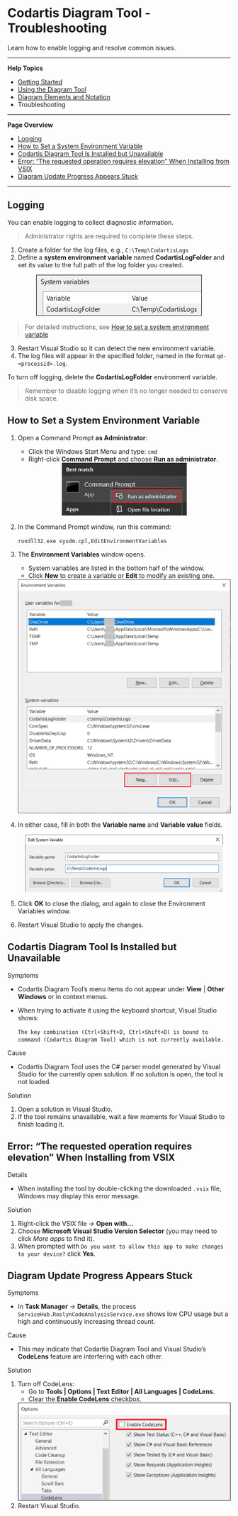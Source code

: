 # Codartis Diagram Tool - Troubleshooting

Learn how to enable logging and resolve common issues.

---

**Help Topics**
* [Getting Started](getting-started.md)
* [Using the Diagram Tool](how-to-use.md)
* [Diagram Elements and Notation](diagram-notation.md)
* Troubleshooting

---

**Page Overview**
- [Logging](#logging)
- [How to Set a System Environment Variable](#how-to-set-a-system-environment-variable)
- [Codartis Diagram Tool Is Installed but Unavailable](#codartis-diagram-tool-is-installed-but-unavailable)
- [Error: “The requested operation requires elevation” When Installing from VSIX](#error-the-requested-operation-requires-elevation-when-installing-from-vsix)
- [Diagram Update Progress Appears Stuck](#diagram-update-progress-appears-stuck)

---

## Logging
You can enable logging to collect diagnostic information.

> Administrator rights are required to complete these steps.

1. Create a folder for the log files, e.g., `C:\Temp\CodartisLogs`
2. Define a **system environment variable** named **CodartisLogFolder** and set its value to the full path of the log folder you created.
  <div align="center"><img src="images/LogFolderEnvironmentVariable.png" alt="Log folder environment variable"></div>

> For detailed instructions, see [How to set a system environment variable](#how-to-set-a-system-environment-variable)

3. Restart Visual Studio so it can detect the new environment variable.
4. The log files will appear in the specified folder, named in the format `qd-<processid>.log`.

To turn off logging, delete the **CodartisLogFolder** environment variable.

> Remember to disable logging when it’s no longer needed to conserve disk space. 

## How to Set a System Environment Variable

1. Open a Command Prompt **as Administrator**:
   * Click the Windows Start Menu and type: `cmd`
   * Right-click **Command Prompt** and choose **Run as administrator**.
   <div align="center"><img src="images/StartCommandPrompt.png" alt="Start Command Prompt"></div>

2. In the Command Prompt window, run this command:
  
   `rundll32.exe sysdm.cpl,EditEnvironmentVariables`

3. The **Environment Variables** window opens.
   * System variables are listed in the bottom half of the window.
   * Click **New** to create a variable or **Edit** to modify an existing one.
   <div align="center"><img src="images/EnvironmentVariablesWindow.png" alt="Start Command Prompt"></div>

4. In either case, fill in both the **Variable name** and **Variable value** fields.
   <div align="center"><img src="images/EditSystemVariableWindow.png" alt="Start Command Prompt"></div>

5. Click **OK** to close the dialog, and again to close the Environment Variables window.
6. Restart Visual Studio to apply the changes.

## Codartis Diagram Tool Is Installed but Unavailable
Symptoms
* Codartis Diagram Tool’s menu items do not appear under **View** | **Other Windows** or in context menus.
* When trying to activate it using the keyboard shortcut, Visual Studio shows:
  
  `The key combination (Ctrl+Shift+D, Ctrl+Shift+D) is bound to command (Codartis Diagram Tool) which is not currently available.`

Cause
* Codartis Diagram Tool uses the C# parser model generated by Visual Studio for the currently open solution.
If no solution is open, the tool is not loaded.

Solution
1. Open a solution in Visual Studio.
2. If the tool remains unavailable, wait a few moments for Visual Studio to finish loading it.

## Error: “The requested operation requires elevation” When Installing from VSIX
Details
* When installing the tool by double-clicking the downloaded `.vsix` file, Windows may display this error message.

Solution
1. Right-click the VSIX file → **Open with…**
2. Choose **Microsoft Visual Studio Version Selector** (you may need to click *More apps* to find it).
3. When prompted with `Do you want to allow this app to make changes to your device?` click **Yes**.

## Diagram Update Progress Appears Stuck
Symptoms
* In **Task Manager** → **Details**, the process `ServiceHub.RoslynCodeAnalysisService.exe` shows low CPU usage but a high and continuously increasing thread count.

Cause
* This may indicate that Codartis Diagram Tool and Visual Studio’s **CodeLens** feature are interfering with each other.

Solution
1. Turn off CodeLens:
   * Go to **Tools | Options | Text Editor | All Languages | CodeLens**.
   * Clear the **Enable CodeLens** checkbox.
    <div align="center"><img src="images/DisableCodeLens.png" alt="Disable CodeLens"></div>
2. Restart Visual Studio.


